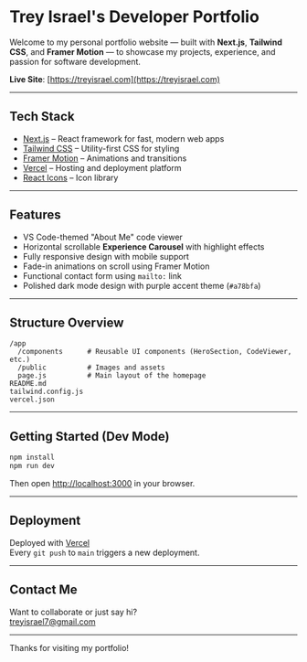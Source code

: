# Trey Israel's Developer Portfolio

Welcome to my personal portfolio website — built with **Next.js**, **Tailwind CSS**, and **Framer Motion** — to showcase my projects, experience, and passion for software development.

**Live Site**: [https://treyisrael.com](https://treyisrael.com)

---

## Tech Stack

- [Next.js](https://nextjs.org) – React framework for fast, modern web apps
- [Tailwind CSS](https://tailwindcss.com) – Utility-first CSS for styling
- [Framer Motion](https://www.framer.com/motion/) – Animations and transitions
- [Vercel](https://vercel.com) – Hosting and deployment platform
- [React Icons](https://react-icons.github.io/react-icons/) – Icon library

---

## Features

- VS Code-themed "About Me" code viewer
- Horizontal scrollable **Experience Carousel** with highlight effects
- Fully responsive design with mobile support
- Fade-in animations on scroll using Framer Motion
- Functional contact form using `mailto:` link
- Polished dark mode design with purple accent theme (`#a78bfa`)

---

## Structure Overview

```
/app
  /components      # Reusable UI components (HeroSection, CodeViewer, etc.)
  /public          # Images and assets
  page.js          # Main layout of the homepage
README.md
tailwind.config.js
vercel.json
```

---

## Getting Started (Dev Mode)

```bash
npm install
npm run dev
```

Then open [http://localhost:3000](http://localhost:3000) in your browser.

---

## Deployment

Deployed with [Vercel](https://vercel.com)  
Every `git push` to `main` triggers a new deployment.

---

## Contact Me

Want to collaborate or just say hi?  
[treyisrael7@gmail.com](mailto:treyisrael7@gmail.com)

---

Thanks for visiting my portfolio!
